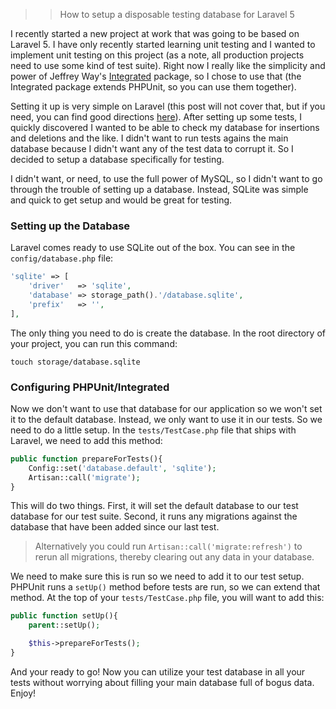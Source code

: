 >> How to setup a disposable testing database for Laravel 5

I recently started a new project at work that was going to be based on Laravel 5. I have only recently started learning unit testing and I wanted to implement unit testing on this project (as a note, all production projects need to use some kind of test suite). Right now I really like the simplicity and power of Jeffrey Way's <a href="https://github.com/laracasts/Integrated" target="_blank">Integrated</a> package, so I chose to use that (the Integrated package extends PHPUnit, so you can use them together).

Setting it up is very simple on Laravel (this post will not cover that, but if you need, you can find good directions <a href="https://github.com/laracasts/Integrated/wiki/Installation-and-Setup" target="_blank">here</a>). After setting up some tests, I quickly discovered I wanted to be able to check my database for insertions and deletions and the like. I didn't want to run tests agains the main database because I didn't want any of the test data to corrupt it. So I decided to setup a database specifically for testing.

I didn't want, or need, to use the full power of MySQL, so I didn't want to go through the trouble of setting up a database. Instead, SQLite was simple and quick to get setup and would be great for testing.

### Setting up the Database

Laravel comes ready to use SQLite out of the box. You can see in the `config/database.php` file:

```php
'sqlite' => [
	'driver'   => 'sqlite',
	'database' => storage_path().'/database.sqlite',
	'prefix'   => '',
],
```

The only thing you need to do is create the database. In the root directory of your project, you can run this command:

```
touch storage/database.sqlite
```

### Configuring PHPUnit/Integrated

Now we don't want to use that database for our application so we won't set it to the default database. Instead, we only want to use it in our tests. So we need to do a little setup. In the `tests/TestCase.php` file that ships with Laravel, we need to add this method:

```php
public function prepareForTests(){
	Config::set('database.default', 'sqlite');
	Artisan::call('migrate');
}
```

This will do two things. First, it will set the default database to our test database for our test suite. Second, it runs any migrations against the database that have been added since our last test.

> Alternatively you could run `Artisan::call('migrate:refresh')` to rerun all migrations, thereby clearing out any data in your database.

We need to make sure this is run so we need to add it to our test setup. PHPUnit runs a `setUp()` method before tests are run, so we can extend that method. At the top of your `tests/TestCase.php` file, you will want to add this:

```php
public function setUp(){
	parent::setUp();

	$this->prepareForTests();
}
```

And your ready to go! Now you can utilize your test database in all your tests without worrying about filling your main database full of bogus data. Enjoy!